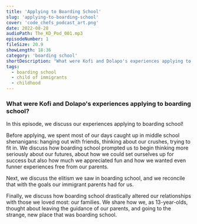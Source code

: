 ```yaml
---
title: 'Applying to Boarding School'
slug: 'applying-to-boarding-school'
cover: 'code_chefs_podcast_art.png'
date: 2022-08-28
audioPath: The_KD_Pod_001.mp3
episodeNumber: 1
fileSize: 20.9
showLength: 18:36
category: 'boarding school'
shortDescription: "What were Kofi and Dolapo's experiences applying to boarding school?"
tags:
  - boarding school
  - child of immigrants
  - childhood
---
```


### What were Kofi and Dolapo's experiences applying to boarding school?

In this episode, we discuss our experiences applying to boarding school!

Before applying, we spent most of our days caught up in middle school shenanigans: hanging out with friends, thinking about our crushes, trying to fit in. We discuss how boarding school prompted us to begin thinking more seriously about our futures, about how we could set ourselves up for success but also how much we appreciated fun and how we wanted even funner experiences free from our parents.

Next, we discuss the elitism we saw in boarding school, and we reconcile that with the goals our immigrant parents had for us.

Finally, we discuss how boarding school drastically altered our relationships with those we loved most: our families. We share how we, as 13-year-olds, thought about leaving the guidance of our parents, and going to the strange, new place that was boarding school.
